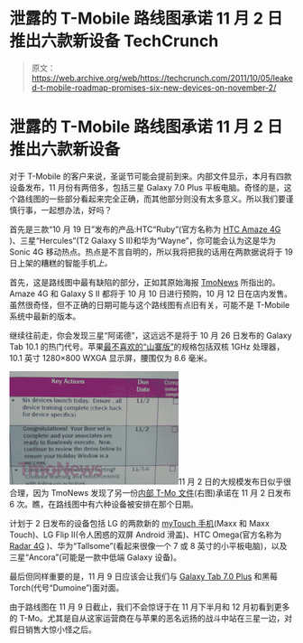 # 泄露的 T-Mobile 路线图承诺 11 月 2 日推出六款新设备 TechCrunch

> 原文：<https://web.archive.org/web/https://techcrunch.com/2011/10/05/leaked-t-mobile-roadmap-promises-six-new-devices-on-november-2/>

# 泄露的 T-Mobile 路线图承诺 11 月 2 日推出六款新设备

对于 T-Mobile 的客户来说，圣诞节可能会提前到来。内部文件显示，本月有四款设备发布，11 月份有两倍多，包括三星 Galaxy 7.0 Plus 平板电脑。奇怪的是，这个路线图的一些部分看起来完全正确，而其他部分则没有太多意义。所以我们要谨慎行事，一起想办法，好吗？

首先是三款“10 月 19 日”发布的产品:HTC“Ruby”(官方名称为 [HTC Amaze 4G](https://web.archive.org/web/20230203194454/https://techcrunch.com/2011/09/26/t-mobile-galaxy-s2-amaze-4g-specs/) )、三星“Hercules”(T2 Galaxy S II)和华为“Wayne”，你可能会认为这是华为 Sonic 4G 移动热点。热点是不言自明的，所以我将把我的话用在两款据说将于 19 日上架的糟糕的智能手机*上。*

首先，这是路线图中最有缺陷的部分，正如其原始海报 [TmoNews](https://web.archive.org/web/20230203194454/http://www.tmonews.com/2011/10/t-mobile-preparing-for-super-november-with-multiple-smartphone-and-tablet-launches/) 所指出的。Amaze 4G 和 Galaxy S II 都将于 10 月 10 日进行预购，10 月 12 日在店内发售。虽然很奇怪，但不正确的日期可能与这个路线图有点旧有关，可能不是 T-Mobile 系统中最新的版本。

继续往前走，你会发现三星“阿诺德”，这远远不是将于 10 月 26 日发布的 Galaxy Tab 10.1 的热门代号。苹果[最不喜欢的“山寨版”](https://web.archive.org/web/20230203194454/https://techcrunch.com/2011/09/09/apple-ftw-german-court-upholds-galaxy-tab-10-1-sales-ban/)的规格包括双核 1GHz 处理器，10.1 英寸 1280×800 WXGA 显示屏，腰围仅为 8.6 毫米。

[![](img/90d1260535e1ee70bfecdd17caef93a9.png "nov2tmo")](https://web.archive.org/web/20230203194454/https://techcrunch.com/wp-content/uploads/2011/10/nov2tmo.jpg)11 月 2 日的大规模发布日似乎很合理，因为 TmoNews 发现了另一份[内部 T-Mo 文件](https://web.archive.org/web/20230203194454/http://www.tmonews.com/2011/10/t-mobile-launching-six-devices-on-november-2nd/)(右图)承诺在 11 月 2 日发布 6 次。瞧，在路线图中有六种设备被安排在那个日期。

计划于 2 日发布的设备包括 LG 的两款新的 [myTouch 手机](https://web.archive.org/web/20230203194454/https://techcrunch.com/2011/09/15/youtube-video-hints-at-new-t-mobile-mytouch-phones-by-lg/)(Maxx 和 Maxx Touch)、LG Flip II(令人困惑的双屏 Android 滑盖)、HTC Omega(官方名称为 [Radar 4G](https://web.archive.org/web/20230203194454/https://techcrunch.com/2011/09/27/t-mobile-spots-htc-radar-on-horizon-set-for-holiday-launch/) )、华为“Tallsome”(看起来很像一个 7 或 8 英寸的小平板电脑)，以及三星“Ancora”(可能是一款中低端 Galaxy 设备)。

最后但同样重要的是，11 月 9 日应该会让我们与 [Galaxy Tab 7.0 Plus](https://web.archive.org/web/20230203194454/https://techcrunch.com/2011/09/30/samsung-announces-the-dual-core-galaxy-tab-7-0-plus/) 和黑莓 Torch(代号“Dumoine”)面对面。

由于路线图在 11 月 9 日截止，我们不会惊讶于在 11 月下半月和 12 月初看到更多的 T-Mo。尤其是自从这家运营商在与苹果的恶名远扬的战斗中站在三星一边，对假日销售大惊小怪之后。